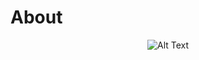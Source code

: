 # About
<p align="center">
  <img src="https://media.giphy.com/media/v1.Y2lkPTc5MGI3NjExYWN3cnp4enJnMTV6MHV5dHFmZzlnM2xhcnczOWZqbGRkY2NmOWVocCZlcD12MV9pbnRlcm5hbF9naWZfYnlfaWQmY3Q9Zw/798oH0WDEQnicM4857/giphy-downsized.gif" alt="Alt Text">
</p>
